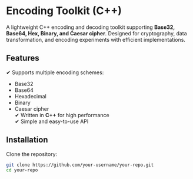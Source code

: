 # Encoding Toolkit (C++)

A lightweight C++ encoding and decoding toolkit supporting **Base32, Base64, Hex, Binary, and Caesar cipher**. Designed for cryptography, data transformation, and encoding experiments with efficient implementations.

## Features
✔ Supports multiple encoding schemes:
  - Base32  
  - Base64  
  - Hexadecimal  
  - Binary  
  - Caesar cipher  
✔ Written in **C++** for high performance  
✔ Simple and easy-to-use API  

## Installation
Clone the repository:
```sh
git clone https://github.com/your-username/your-repo.git
cd your-repo
